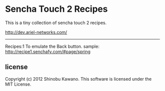 Sencha Touch 2 Recipes
=======

This is a tiny collection of sencha touch 2 recipes.

http://dev.ariel-networks.com/

-----
Recipes:1 To emulate the Back button. sample: http://recipe1.senchafy.com/#page/spring


license
-------

Copyright (c) 2012 Shinobu Kawano. This software is licensed under the MIT License.

